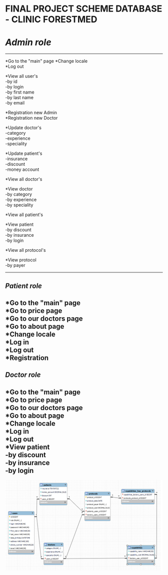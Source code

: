 #  FINAL PROJECT SCHEME DATABASE - CLINIC FORESTMED
#  _Admin role_
___
*Go to the "main" page 
*Change locale  
*Log out  

*View all user's  
-by id  
-by login  
-by first name  
-by last name  
-by email  

*Registration new Admin  
*Registration new Doctor  

*Update doctor's  
-category  
-experience  
-speciality  

*Update patient's   
-insurance  
-discount  
-money account  

*View all doctor's  

*View doctor  
-by category  
-by experience  
-by speciality  

*View all patient's  

*View patient  
-by discount  
-by insurance  
-by login  
  
*View all protocol's  

*View protocol   
-by payer  
___ 
_Patient role_  
--- 
*Go to the "main" page  
*Go to price page  
*Go to our doctors page  
*Go to about page  
*Change locale  
*Log in  
*Log out  
*Registration  
--- 
_Doctor role_  
---  
*Go to the "main" page  
*Go to price page  
*Go to our doctors page  
*Go to about page  
*Change locale   
*Log in  
*Log out  
*View patient    
-by discount  
-by insurance  
-by login
---

![CLINIC SCHEME](medicine.png)

